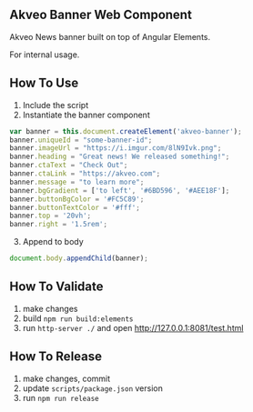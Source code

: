 ## Akveo Banner Web Component

Akveo News banner built on top of Angular Elements.

For internal usage.


## How To Use

1. Include the script
2. Instantiate the banner component

```js
var banner = this.document.createElement('akveo-banner');
banner.uniqueId = "some-banner-id";
banner.imageUrl = "https://i.imgur.com/8lN9Ivk.png";
banner.heading = "Great news! We released something!";
banner.ctaText = "Check Out";
banner.ctaLink = "https://akveo.com";
banner.message = "to learn more";
banner.bgGradient = ['to left', '#6BD596', '#AEE18F'];
banner.buttonBgColor = '#FC5C89';
banner.buttonTextColor = '#fff'; 
banner.top = '20vh';
banner.right = '1.5rem';

```

3. Append to body

```js
document.body.appendChild(banner);
```

## How To Validate

1. make changes
2. build `npm run build:elements`
3. run `http-server ./` and open http://127.0.0.1:8081/test.html

## How To Release

1. make changes, commit
2. update `scripts/package.json` version
3. run `npm run release`
